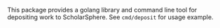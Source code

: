 This package provides a golang library and command line tool for depositing work to ScholarSphere. See `cmd/deposit` for usage example.
